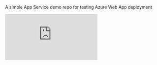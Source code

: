 A simple App Service demo repo for testing Azure Web App deployment

![Deploy to Azure](https://raw.githubusercontent.com/RudyRi/AppServiceDemo/refs/heads/main/azuredeploy.json)
